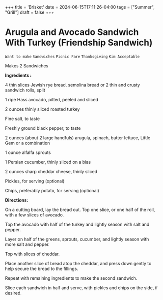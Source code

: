 +++
title = 'Brisket'
date = 2024-06-15T17:11:26-04:00
tags = ["Summer", "Grill"]
draft = false
+++
# Arugula and Avocado Sandwich With Turkey (Friendship Sandwich)

`Want to make` `Sandwiches` `Picnic Fare` `Thanksgiving` `Kim Acceptable`

Makes 2 Sandwiches

**Ingredients :**

4 thin slices Jewish rye bread, semolina bread or 2 thin and crusty sandwich rolls, split 

1 ripe Hass avocado, pitted, peeled and sliced 

2 ounces thinly sliced roasted turkey 

Fine salt, to taste 

Freshly ground black pepper, to taste 

2 ounces (about 2 large handfuls) arugula, spinach, butter lettuce, Little Gem or a combination 

1 ounce alfalfa sprouts 

1 Persian cucumber, thinly sliced on a bias 

2 ounces sharp cheddar cheese, thinly sliced 

Pickles, for serving (optional) 

Chips, preferably potato, for serving (optional)

**Directions:**

On a cutting board, lay the bread out. Top one slice, or one half of the roll, with a few slices of avocado. 

Top the avocado with half of the turkey and lightly season with salt and pepper. 

Layer on half of the greens, sprouts, cucumber, and lightly season with more salt and pepper. 

Top with slices of cheddar. 

Place another slice of bread atop the cheddar, and press down gently to help secure the bread to the fillings. 

Repeat with remaining ingredients to make the second sandwich. 

Slice each sandwich in half and serve, with pickles and chips on the side, if desired.
